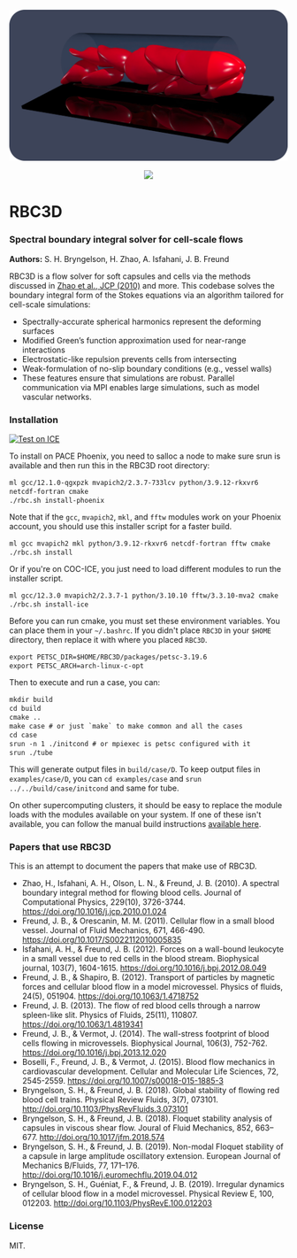 <p align="center">
  <img src="install/images/cells-3.png" alt="RBC3D Banner" width="800"/>
</p>
<p align="center">
  <a href="https://zenodo.org/badge/latestdoi/412637841">
    <img src="https://zenodo.org/badge/412637841.svg" />
  </a>
</p>

# RBC3D
### Spectral boundary integral solver for cell-scale flows

__Authors:__ S. H. Bryngelson, H. Zhao, A. Isfahani, J. B. Freund

RBC3D is a flow solver for soft capsules and cells via the methods discussed in [Zhao et al., JCP (2010)](https://doi.org/10.1016/j.jcp.2010.01.024) and more.
This codebase solves the boundary integral form of the Stokes equations via an algorithm tailored for cell-scale simulations:

* Spectrally-accurate spherical harmonics represent the deforming surfaces
* Modified Green’s function approximation used for near-range interactions
* Electrostatic-like repulsion prevents cells from intersecting
* Weak-formulation of no-slip boundary conditions (e.g., vessel walls)
* These features ensure that simulations are robust. Parallel communication via MPI enables large simulations, such as model vascular networks.

### Installation

[![Test on ICE](https://github.com/comp-physics/RBC3D/actions/workflows/ice.yml/badge.svg)](https://github.com/comp-physics/RBC3D/actions/workflows/ice.yml)

To install on PACE Phoenix, you need to salloc a node to make sure srun is available and then run this in the RBC3D root directory: 

```shell
ml gcc/12.1.0-qgxpzk mvapich2/2.3.7-733lcv python/3.9.12-rkxvr6 netcdf-fortran cmake
./rbc.sh install-phoenix
```

Note that if the `gcc`, `mvapich2`, `mkl`, and `fftw` modules work on your Phoenix account, you should use this installer script for a faster build.
```shell
ml gcc mvapich2 mkl python/3.9.12-rkxvr6 netcdf-fortran fftw cmake
./rbc.sh install
```

Or if you're on COC-ICE, you just need to load different modules to run the installer script.

```shell
ml gcc/12.3.0 mvapich2/2.3.7-1 python/3.10.10 fftw/3.3.10-mva2 cmake
./rbc.sh install-ice
```

Before you can run cmake, you must set these environment variables. You can place them in your `~/.bashrc`. If you didn't place `RBC3D` in your `$HOME` directory, then replace it with where you placed `RBC3D`.
```shell
export PETSC_DIR=$HOME/RBC3D/packages/petsc-3.19.6
export PETSC_ARCH=arch-linux-c-opt
```

Then to execute and run a case, you can:
```shell
mkdir build
cd build
cmake ..
make case # or just `make` to make common and all the cases
cd case
srun -n 1 ./initcond # or mpiexec is petsc configured with it
srun ./tube
```

This will generate output files in `build/case/D`. To keep output files in `examples/case/D`, you can `cd examples/case` and `srun ../../build/case/initcond` and same for tube.

On other supercomputing clusters, it should be easy to replace the module loads with the modules available on your system. If one of these isn't available, you can follow the manual build instructions [available here](https://github.com/comp-physics/RBC3D/blob/master/install/readme.md).

### Papers that use RBC3D

This is an attempt to document the papers that make use of RBC3D.

* Zhao, H., Isfahani, A. H., Olson, L. N., & Freund, J. B. (2010). A spectral boundary integral method for flowing blood cells. Journal of Computational Physics, 229(10), 3726-3744. https://doi.org/10.1016/j.jcp.2010.01.024
* Freund, J. B., & Orescanin, M. M. (2011). Cellular flow in a small blood vessel. Journal of Fluid Mechanics, 671, 466-490. https://doi.org/10.1017/S0022112010005835
* Isfahani, A. H., & Freund, J. B. (2012). Forces on a wall-bound leukocyte in a small vessel due to red cells in the blood stream. Biophysical journal, 103(7), 1604-1615. https://doi.org/10.1016/j.bpj.2012.08.049
* Freund, J. B., & Shapiro, B. (2012). Transport of particles by magnetic forces and cellular blood flow in a model microvessel. Physics of fluids, 24(5), 051904. https://doi.org/10.1063/1.4718752 
* Freund, J. B. (2013). The flow of red blood cells through a narrow spleen-like slit. Physics of Fluids, 25(11), 110807. https://doi.org/10.1063/1.4819341 
* Freund, J. B., & Vermot, J. (2014). The wall-stress footprint of blood cells flowing in microvessels. Biophysical Journal, 106(3), 752-762. https://doi.org/10.1016/j.bpj.2013.12.020
* Boselli, F., Freund, J. B., & Vermot, J. (2015). Blood flow mechanics in cardiovascular development. Cellular and Molecular Life Sciences, 72, 2545-2559.  https://doi.org/10.1007/s00018-015-1885-3
* Bryngelson, S. H., & Freund, J. B. (2018). Global stability of flowing red blood cell trains. Physical Review Fluids, 3(7), 073101. http://doi.org/10.1103/PhysRevFluids.3.073101
* Bryngelson, S. H., & Freund, J. B. (2018). Floquet stability analysis of capsules in viscous shear flow. Joural of Fluid Mechanics, 852, 663–677. http://doi.org/10.1017/jfm.2018.574
* Bryngelson, S. H., & Freund, J. B. (2019). Non-modal Floquet stability of a capsule in large amplitude oscillatory extension. European Journal of Mechanics B/Fluids, 77, 171–176. http://doi.org/10.1016/j.euromechflu.2019.04.012
* Bryngelson, S. H., Guéniat, F., & Freund, J. B. (2019). Irregular dynamics of cellular blood flow in a model microvessel. Physical Review E, 100, 012203. http://doi.org/10.1103/PhysRevE.100.012203

### License

MIT.
